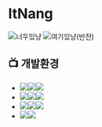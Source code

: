 # ItNang
![너두있냥](https://github.com/JUNSUNG-KIM2546/ItNang/assets/83547182/479deb10-967a-471b-9614-b271748000c2)
![여기있냥(반전)](https://github.com/JUNSUNG-KIM2546/ItNang/assets/83547182/d37353c9-2212-4788-a487-7a42bd3139dc)
## 📺 개발환경
- <img src="https://img.shields.io/badge/Framework-%23121011?style=for-the-badge"><img src="https://img.shields.io/badge/spring-%236DB33F.svg?&style=for-the-badge&logo=spring&logoColor=white" /><img src="https://img.shields.io/badge/4.3.30-515151?style=for-the-badge">
- <img src="https://img.shields.io/badge/Build-%23121011?style=for-the-badge"><img src="https://img.shields.io/badge/apache%20maven-%23C71A36.svg?&style=for-the-badge&logo=apache%20maven&logoColor=white" /><img src="https://img.shields.io/badge/2.5.1-515151?style=for-the-badge">
- <img src="https://img.shields.io/badge/Language-%23121011?style=for-the-badge"><img src="https://img.shields.io/badge/java-%23ED8B00?style=for-the-badge&logo=openjdk&logoColor=white"><img src="https://img.shields.io/badge/11-515151?style=for-the-badge">
- <img src="https://img.shields.io/badge/Project Encoding-%23121011?style=for-the-badge"><img src="https://img.shields.io/badge/UTF 8-EA2328?style=for-the-badge">
